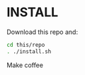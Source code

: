 INSTALL
================================

Download this repo and:
```bash
cd this/repo
. ./install.sh

```

Make coffee
